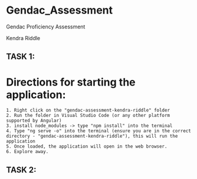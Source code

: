 # Gendac_Assessment
Gendac Proficiency Assessment

Kendra Riddle

## TASK 1:
# Directions for starting the application:
```
1. Right click on the "gendac-assessment-kendra-riddle" folder
2. Run the folder in Visual Studio Code (or any other platform supported by Angular)
3. install node_modules -> type "npm install" into the terminal
4. Type "ng serve -o" into the terminal (ensure you are in the correct directory - "gendac-assessment-kendra-riddle"), this will run the application
5. Once loaded, the application will open in the web browser.
6. Explore away.
```


## TASK 2:
